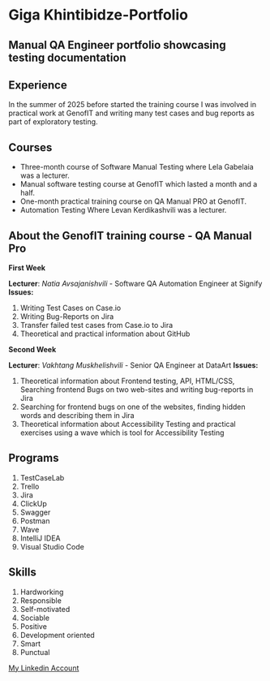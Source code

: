 # Giga Khintibidze-Portfolio
## Manual QA Engineer portfolio showcasing testing documentation

## Experience
In the summer of 2025 before started the training course I was involved in practical work at GenofIT and writing many test cases and bug reports as part of exploratory testing.

## Courses
- Three-month course of Software Manual Testing where Lela Gabelaia was a lecturer.
- Manual software testing course at GenofIT which lasted a month and a half.
- One-month practical training course on QA Manual PRO at GenofIT.
- Automation Testing Where Levan Kerdikashvili was a lecturer.

## About the GenofIT training course - QA Manual Pro
   **First Week**
   
   **Lecturer**: *Natia Avsajanishvili* - Software QA Automation Engineer at Signify
   **Issues:**
   1. Writing Test Cases on Case.io
   2. Writing Bug-Reports on Jira
   3. Transfer failed test cases from Case.io to Jira
   4. Theoretical and practical information about GitHub

   **Second Week**
  
  **Lecturer**: *Vakhtang Muskhelishvili* - Senior QA Engineer at DataArt
  **Issues:**
  1. Theoretical information about Frontend testing, API, HTML/CSS, Searching frontend Bugs on two web-sites and writing bug-reports in Jira
  2. Searching for frontend bugs on one of the websites, finding hidden words and describing them in Jira
  3. Theoretical information about Accessibility Testing and practical exercises using a wave which is tool for Accessibility Testing




## Programs
1. TestCaseLab
2. Trello
3. Jira
4. ClickUp
5. Swagger
6. Postman
7. Wave
8. IntelliJ IDEA
9. Visual Studio Code

## Skills
1. Hardworking
2. Responsible
3. Self-motivated
4. Sociable
5. Positive
6. Development oriented
7. Smart
8. Punctual
   

[My Linkedin Account](https://www.linkedin.com/in/giga-khintibidze-24563534b/)
